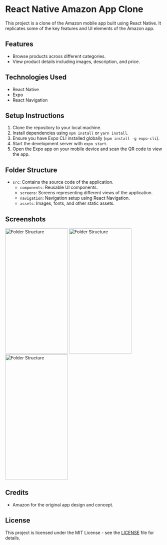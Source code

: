 # React Native Amazon App Clone

This project is a clone of the Amazon mobile app built using React Native. It replicates some of the key features and UI elements of the Amazon app.

## Features

- Browse products across different categories.
- View product details including images, description, and price.

## Technologies Used

- React Native
- Expo
- React Navigation

## Setup Instructions

1. Clone the repository to your local machine.
2. Install dependencies using `npm install` or `yarn install`.
3. Ensure you have Expo CLI installed globally (`npm install -g expo-cli`).
4. Start the development server with `expo start`.
5. Open the Expo app on your mobile device and scan the QR code to view the app.

## Folder Structure

- `src`: Contains the source code of the application.
  - `components`: Reusable UI components.
  - `screens`: Screens representing different views of the application.
  - `navigation`: Navigation setup using React Navigation.
  - `assets`: Images, fonts, and other static assets.

## Screenshots
<p>
<img src="https://github.com/uniqueyash18/AmazonClone/assets/90306032/328f02c7-08cf-4fef-9436-857aa0080ecb" alt="Folder Structure" width="200" height="400">
<img src="https://github.com/uniqueyash18/AmazonClone/assets/90306032/26079557-475c-4b4e-a2ec-1cd4ac8786c8" alt="Folder Structure" width="200" height="400">
<img src="https://github.com/uniqueyash18/AmazonClone/assets/90306032/5f34278c-e0a8-460b-b30c-cc2ef5e89e62" alt="Folder Structure" width="200" height="400">
</p>

## Credits

- Amazon for the original app design and concept.

## License

This project is licensed under the MIT License - see the [LICENSE](LICENSE) file for details.
